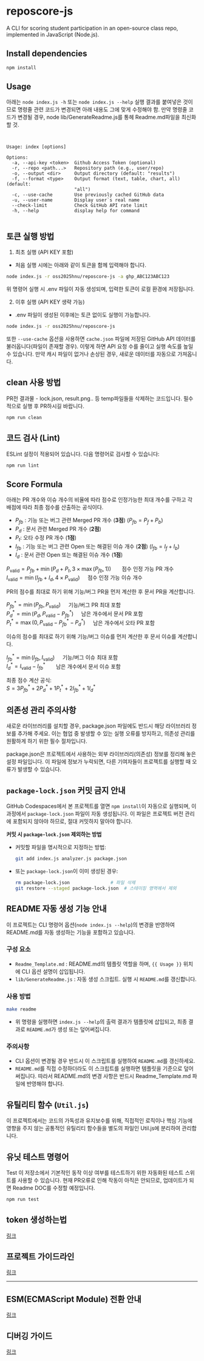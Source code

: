 # reposcore-js
A CLI for scoring student participation in an open-source class repo, implemented in JavaScript (Node.js).

## Install dependencies
```bash
npm install
```

## Usage
아래는 `node index.js -h` 또는 `node index.js --help` 실행 결과를 붙여넣은 것이므로
명령줄 관련 코드가 변경되면 아래 내용도 그에 맞게 수정해야 함.
만약 명령줄 코드가 변경될 경우, node lib/GenerateReadme.js를 통헤 Readme.md파일을 최신화 할 것.

```


Usage: index [options]

Options:
  -a, --api-key <token>  Github Access Token (optional)
  -r, --repo <path...>   Repository path (e.g., user/repo)
  -o, --output <dir>     Output directory (default: "results")
  -f, --format <type>    Output format (text, table, chart, all) (default:
                         "all")
  -c, --use-cache        Use previously cached GitHub data
  -u, --user-name        Display user`s real name
  --check-limit          Check GitHub API rate limit
  -h, --help             display help for command


```

## 토큰 실행 방법

1. 최초 실행 (API KEY 포함)
- 처음 실행 시에는 아래와 같이 토큰을 함께 입력해야 합니다.
```bash
node index.js -r oss2025hnu/reposcore-js -a ghp_ABC123ABC123
```
위 명령어 실행 시 .env 파일이 자동 생성되며, 입력한 토큰이 로컬 환경에 저장됩니다.

2. 이후 실행 (API KEY 생략 가능)
- .env 파일이 생성된 이후에는 토큰 없이도 실행이 가능합니다.
```bash
node index.js -r oss2025hnu/reposcore-js
```
또한 `--use-cache` 옵션을 사용하면 `cache.json` 파일에 저장된 GitHub API 데이터를 불러옵니다(파일이 존재할 경우). 
이렇게 하면 API 요청 수를 줄이고 실행 속도를 높일 수 있습니다. 
만약 캐시 파일이 없거나 손상된 경우, 새로운 데이터를 자동으로 가져옵니다.

##  clean 사용 방법

PR전 결과물 - lock.json, result.png.. 등 temp파일들을 삭제하는 코드입니다. 필수적으로 실행 후 PR하시길 바랍니다.

```bash
npm run clean
```
## 코드 검사 (Lint)

ESLint 설정이 적용되어 있습니다. 다음 명령어로 검사할 수 있습니다:

```bash
npm run lint
```

## Score Formula
아래는 PR 개수와 이슈 개수의 비율에 따라 점수로 인정가능한 최대 개수를 구하고 각 배점에 따라 최종 점수를 산출하는 공식이다.

- $P_{fb}$ : 기능 또는 버그 관련 Merged PR 개수 (**3점**) ($P_{fb} = P_f + P_b$)  
- $P_d$ : 문서 관련 Merged PR 개수 (**2점**)  
- $P_t$: 오타 수정 PR 개수 (**1점**)  
- $I_{fb}$ : 기능 또는 버그 관련 Open 또는 해결된 이슈 개수 (**2점**) ($I_{fb} = I_f + I_b$)  
- $I_d$ : 문서 관련 Open 또는 해결된 이슈 개수 (**1점**)

$P_{\text{valid}} = P_{fb} + \min(P_d+P_t, 3 \times \max(P_{fb},1)) ~~\quad$ 점수 인정 가능 PR 개수\
$I_{\text{valid}} = \min(I_{fb} + I_d, 4 \times P_{\text{valid}}) \quad$ 점수 인정 가능 이슈 개수

PR의 점수를 최대로 하기 위해 기능/버그 PR을 먼저 계산한 후 문서 PR을 계산합니다.

$P_{fb}^* = \min(P_{fb}, P_{\text{valid}}) \quad$ 기능/버그 PR 최대 포함\
$P_d^* = \min(P_d, P_{\text{valid}} - P_{fb}^* ) \quad$ 남은 개수에서 문서 PR 포함\
$P_t^* = \max(0, P_{\text{valid}} - P_{fb}^* - P_d^*)\quad$ 남은 개수에서 오타 PR 포함

이슈의 점수를 최대로 하기 위해 기능/버그 이슈를 먼저 계산한 후 문서 이슈를 계산합니다.

$I_{fb}^* = \min(I_{fb}, I_{\text{valid}}) \quad$ 기능/버그 이슈 최대 포함\
$I_d^* = I_{\text{valid}} - I_{fb}^* ~~\quad$ 남은 개수에서 문서 이슈 포함

최종 점수 계산 공식:\
$S = 3P_{fb}^* + 2P_d^* + 1P_t^* + 2I_{fb}^* + 1I_d^*$

## 의존성 관리 주의사항
새로운 라이브러리를 설치할 경우, package.json 파일에도 반드시 해당 라이브러리 정보를 추가해 주세요.
이는 협업 중 발생할 수 있는 실행 오류를 방지하고, 의존성 관리를 원활하게 하기 위한 필수 절차입니다.

package.json은 프로젝트에서 사용하는 외부 라이브러리(의존성) 정보를 정리해 놓은 설정 파일입니다.
이 파일에 정보가 누락되면, 다른 기여자들이 프로젝트를 실행할 때 오류가 발생할 수 있습니다.

## `package-lock.json` 커밋 금지 안내
GitHub Codespaces에서 본 프로젝트를 열면 `npm install`이 자동으로 실행되며, 이 과정에서 `package-lock.json` 파일이 자동 생성됩니다.
이 파일은 프로젝트 버전 관리에 포함되지 않아야 하므로, 절대 커밋하지 말아야 합니다.

**커밋 시 `package-lock.json` 제외하는 방법**

- 커밋할 파일을 명시적으로 지정하는 방법:

    ```bash
    git add index.js analyzer.js package.json
    ```
- 또는 `package-lock.json`이 이미 생성된 경우:

    ```bash
    rm package-lock.json               # 파일 삭제
    git restore --staged package-lock.json  # 스테이징 영역에서 제외
    ```
## README 자동 생성 기능 안내

이 프로젝트는 CLI 명령어 옵션(`node index.js --help`)의 변경을 반영하여 README.md를 자동 생성하는 기능을 포함하고 있습니다.

### 구성 요소

- `Readme_Template.md` : README.md의 템플릿 역할을 하며, `{{ Usage }}` 위치에 CLI 옵션 설명이 삽입됩니다.
- `lib/GenerateReadme.js` : 자동 생성 스크립트. 실행 시 `README.md`를 갱신합니다.

### 사용 방법

```bash
make readme
```

- 위 명령을 실행하면 `index.js --help`의 출력 결과가 템플릿에 삽입되고, 최종 결과로 `README.md`가 생성 또는 덮어써집니다.

### 주의사항
- CLI 옵션이 변경될 경우 반드시 이 스크립트를 실행하여 `README.md`를 갱신하세요.
- `README.md`를 직접 수정하더라도 이 스크립트를 실행하면 템플릿을 기준으로 덮어써집니다. 따라서 README.md의 변경 사항은 반드시 Readme_Template.md 파일에 반영해야 합니다.

## 유틸리티 함수 (`Util.js`)
이 프로젝트에서는 코드의 가독성과 유지보수를 위해, 직접적인 로직이나 핵심 기능에 영향을 주지 않는 공통적인 유틸리티 함수들을 별도의 파일인 Util.js에 분리하여 관리합니다.

## 유닛 테스트 명령어
Test
이 저장소에서 기본적인 동작 이상 여부를 테스트하기 위한 자동화된 테스트 스위트를 사용할 수 있습니다.
현재 PR오류로 인해 작동이 아직은 안되므로, 업데이트가 되면 Readme DOC를 수정할 예정입니다.

```bash
npm run test
```

## token 생성하는법
[링크](docs/token_guide.md)

## 프로젝트 가이드라인
[링크](docs/project_guidelines.md)

---

## ESM(ECMAScript Module) 전환 안내
[링크](docs/esm_guide.md)

## 디버깅 가이드
[링크](docs/debug_guide.md)
